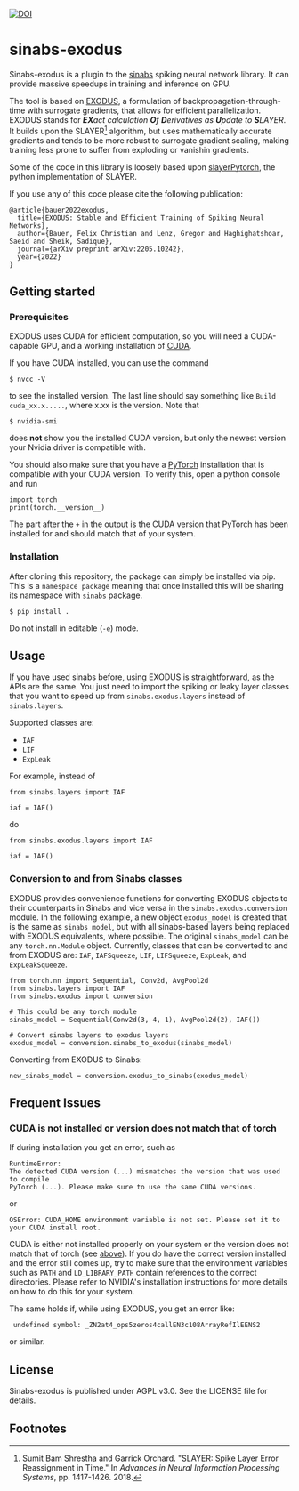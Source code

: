 [![DOI](https://zenodo.org/badge/494380296.svg)](https://zenodo.org/badge/latestdoi/494380296)

# sinabs-exodus

Sinabs-exodus is a plugin to the [sinabs](https://sinabs.ai) spiking neural network library. It can provide massive speedups in training and inference on GPU.

The tool is based on [EXODUS](https://arxiv.org/abs/2205.10242), a formulation of backpropagation-through-time with surrogate gradients, that allows for efficient parallelization. EXODUS stands for _**EX**act calculation **O**f **D**erivatives as **U**pdate to **S**LAYER_. It builds upon the SLAYER[^1] algorithm, but uses mathematically accurate gradients and tends to be more robust to surrogate gradient scaling, making training less prone to suffer from exploding or vanishin gradients.

Some of the code in this library is loosely based upon [slayerPytorch](https://github.com/bamsumit/slayerPytorch), the python implementation of SLAYER.

If you use any of this code please cite the following publication:
```
@article{bauer2022exodus,
  title={EXODUS: Stable and Efficient Training of Spiking Neural Networks},
  author={Bauer, Felix Christian and Lenz, Gregor and Haghighatshoar, Saeid and Sheik, Sadique},
  journal={arXiv preprint arXiv:2205.10242},
  year={2022}
}
```

## Getting started

### Prerequisites
<a name="prerequisites"></a>
EXODUS uses CUDA for efficient computation, so you will need a CUDA-capable GPU, and a working installation of [CUDA](https://docs.nvidia.com/cuda/index.html).

If you have CUDA installed, you can use the command
```
$ nvcc -V
```
to see the installed version. The last line should say something like `Build cuda_xx.x.....`, where x.xx is the version.
Note that
```
$ nvidia-smi
```
does **not** show you the installed CUDA version, but only the newest version your Nvidia driver is compatible with.

You should also make sure that you have a [PyTorch](https://pytorch.org/get-started/locally/) installation that is compatible with your CUDA version.
To verify this, open a python console and run
```
import torch
print(torch.__version__)
```
The part after the `+` in the output is the CUDA version that PyTorch has been installed for and should match that of your system.

### Installation

After cloning this repository, the package can simply be installed via pip.
This is a `namespace package` meaning that once installed this will be sharing its namespace with `sinabs` package.

```
$ pip install . 
```

Do not install in editable (`-e`) mode.


## Usage

If you have used sinabs before, using EXODUS is straightforward, as the APIs are the same.
You just need to import the spiking or leaky layer classes that you want to speed up from `sinabs.exodus.layers` instead of `sinabs.layers`.

Supported classes are:
- `IAF`
- `LIF`
- `ExpLeak`

For example, instead of
```
from sinabs.layers import IAF

iaf = IAF()
```

do 
```
from sinabs.exodus.layers import IAF

iaf = IAF()
```
### Conversion to and from Sinabs classes

EXODUS provides convenience functions for converting EXODUS objects to their counterparts in Sinabs and vice versa in the `sinabs.exodus.conversion` module. In the following example, a new object `exodus_model` is created that is the same as `sinabs_model`, but with all sinabs-based layers being replaced with EXODUS equivalents, where possible. The original `sinabs_model` can be any `torch.nn.Module` object. Currently, classes that can be converted to and from EXODUS are: `IAF`, `IAFSqueeze`, `LIF`, `LIFSqueeze`, `ExpLeak`, and `ExpLeakSqueeze`.

```
from torch.nn import Sequential, Conv2d, AvgPool2d
from sinabs.layers import IAF
from sinabs.exodus import conversion

# This could be any torch module
sinabs_model = Sequential(Conv2d(3, 4, 1), AvgPool2d(2), IAF())

# Convert sinabs layers to exodus layers
exodus_model = conversion.sinabs_to_exodus(sinabs_model)
```

Converting from EXODUS to Sinabs:
```
new_sinabs_model = conversion.exodus_to_sinabs(exodus_model)
```

## Frequent Issues

### CUDA is not installed or version does not match that of torch

If during installation you get an error, such as
```
RuntimeError:
The detected CUDA version (...) mismatches the version that was used to compile
PyTorch (...). Please make sure to use the same CUDA versions.
```
or
```
OSError: CUDA_HOME environment variable is not set. Please set it to your CUDA install root.
```
CUDA is either not installed properly on your system or the version does not match that of torch (see [above](#prerequisites)).
If you do have the correct version installed and the error still comes up, try to make sure that the environment variables such as `PATH` and `LD_LIBRARY_PATH` contain references to the correct directories. Please refer to NVIDIA's installation instructions for more details on how to do this for your system.

The same holds if, while using EXODUS, you get an error like:
```
 undefined symbol: _ZN2at4_ops5zeros4callEN3c108ArrayRefIlEENS2
 ```
or similar. 


## License

Sinabs-exodus is published under AGPL v3.0. See the LICENSE file for details.

## Footnotes
[^1]: Sumit Bam Shrestha and Garrick Orchard. "SLAYER: Spike Layer Error Reassignment in Time." 
In _Advances in Neural Information Processing Systems_, pp. 1417-1426. 2018.

